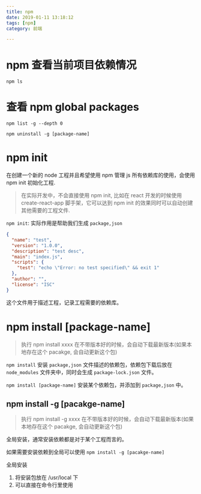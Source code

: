 ```yaml
---
title: npm
date: 2019-01-11 13:18:12
tags: [npm]
category: 前端

---
```


# npm 查看当前项目依赖情况

```
npm ls
```

# 查看 npm global packages

```
npm list -g --depth 0

npm uninstall -g [package-name]
```


# npm init

在创建一个新的 node 工程并且希望使用 npm 管理 js 所有依赖库的使用，会使用 npm init 初始化工程.

>在实际开发中，不会直接使用 npm init, 比如在 react 开发的时候使用 create-react-app 脚手架，它可以达到 npm init 的效果同时可以自动创建其他需要的工程文件.

`npm init`: 实际作用是帮助我们生成 `package,json`

```json
{
  "name": "test",
  "version": "1.0.0",
  "description": "test desc",
  "main": "index.js",
  "scripts": {
    "test": "echo \"Error: no test specified\" && exit 1"
  },
  "author": "",
  "license": "ISC"
}
```

这个文件用于描述工程，记录工程需要的依赖库。

# npm install [package-name]

>执行 npm install xxxx 在不带版本好的时候，会自动下载最新版本(如果本地存在这个 pacakge, 会自动更新这个包)

`npm install` 安装 `package,json` 文件描述的依赖包，依赖包下载后放在 `node_modules` 文件夹中，同时会生成 `package-lock.json` 文件。

`npm install [package-name]` 安装某个依赖包，并添加到 `package,json` 中。

## npm install -g [pacakge-name]

>执行 npm install -g xxxx 在不带版本好的时候，会自动下载最新版本(如果本地存在这个 pacakge, 会自动更新这个包)

全局安装，通常安装依赖都是对于某个工程而言的。

如果需要安装依赖到全局可以使用 `npm install -g [pacakge-name]`

全局安装

1. 将安装包放在 /usr/local 下
2. 可以直接在命令行里使用





